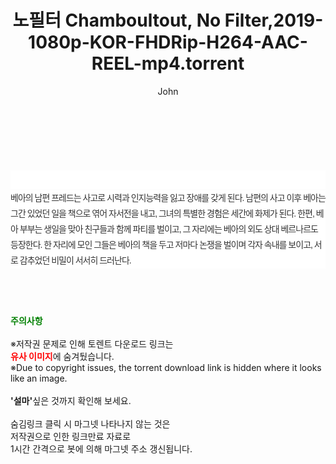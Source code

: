 ﻿---
layout: post
title:  "노필터 Chamboultout, No Filter,2019-1080p-KOR-FHDRip-H264-AAC-REEL-mp4.torrent"
author: John
categories: [ 영화 ]
tags: [  ]
image:  
description: "노필터 Chamboultout, No Filter,2019-1080p-KOR-FHDRip-H264-AAC-REEL-mp4 torrent 정보 공유"
toc: true
toc_sticky: true
---

<br>
<div class="view-img">
<a class="view_image" href="https://torrentmobile60.com/bbs/view_image.php?fn=%2Fdata%2Ffile%2Fmovie%2F3735182707_DTMmtkjN_8f898939ee31caab5e0cb69fdafc999005065fc0.jpg" target="_blank"><img alt="" class="img-tag" content="https://torrentmobile60.com/data/file/movie/3735182707_DTMmtkjN_8f898939ee31caab5e0cb69fdafc999005065fc0.jpg" itemprop="image" src="https://torrentmobile60.com/data/file/movie/3735182707_DTMmtkjN_8f898939ee31caab5e0cb69fdafc999005065fc0.jpg"/></a><a class="view_image" href="https://torrentmobile60.com/bbs/view_image.php?fn=%2Fdata%2Ffile%2Fmovie%2F3735182707_meucgHxv_d254c4063af8d35e80b79ef66b6d0954aad2dba8.jpg" target="_blank"><img alt="" class="img-tag" content="https://torrentmobile60.com/data/file/movie/3735182707_meucgHxv_d254c4063af8d35e80b79ef66b6d0954aad2dba8.jpg" itemprop="image" src="https://torrentmobile60.com/data/file/movie/3735182707_meucgHxv_d254c4063af8d35e80b79ef66b6d0954aad2dba8.jpg"/></a></div><div class="view-content" itemprop="description">
<p><br/></p><div class="title_area" style="margin:0px 0px 9px;padding:0px;list-style:none;font-size:12px;font-family:'나눔고딕', NanumGothic, '돋움', Dotum, Helvetica, 'AppleSDGothicNeo-Medium', AppleGothic, sans-serif;height:30px;float:none;background-color:rgb(255,255,255);"><h4 class="h_story" style="margin:5px 10px 0px 0px;padding:0px;list-style:none;font-size:12px;font-family:'돋움', sans-serif;height:18px;width:49px;background:url(&quot;https://ssl.pstatic.net/static/movie/2020/10/h_tx_sp5.png&quot;) no-repeat 0px -17px;float:left;"><strong class="blind" style="margin:0px;padding:0px;list-style:none;font-size:0px;font-family:inherit;color:inherit;width:1px;height:1px;line-height:0;">줄거리</strong></h4></div><p class="con_tx" style="margin-top:-7px;margin-bottom:-6px;list-style:none;font-size:14px;font-family:'나눔고딕', NanumGothic, '돋움', Dotum, Helvetica, 'AppleSDGothicNeo-Medium', AppleGothic, sans-serif;color:rgb(51,51,51);background-image:url(&quot;https://ssl.pstatic.net/static/movie/2014/01/blank.gif&quot;);letter-spacing:-1px;line-height:25px;background-color:rgb(255,255,255);">베아의 남편 프레드는 사고로 시력과 인지능력을 잃고 장애를 갖게 된다. 남편의 사고 이후 베아는 그간 있었던 일을 책으로 엮어 자서전을 내고, 그녀의 특별한 경험은 세간에 화제가 된다. 한편, 베아 부부는 생일을 맞아 친구들과 함께 파티를 벌이고, 그 자리에는 베아의 외도 상대 베르나르도 등장한다. 한 자리에 모인 그들은 베아의 책을 두고 저마다 논쟁을 벌이며 각자 속내를 보이고, 서로 감추었던 비밀이 서서히 드러난다.</p> </div>
    
<br><br><br>
<p data-ke-size="size16"><b><span style="color: green;">주의사항</span></b><br /><br />※저작권 문제로 인해 토렌트 다운로드 링크는<br /><b><span style="color: red;">유사 이미지</span></b>에 숨겨뒀습니다.<br />※Due to copyright issues, the torrent download link is hidden where it looks like an image.<br /><br /><b>'설마'</b>싶은 것까지 확인해 보세요.<br /><br />숨김링크 클릭 시 마그넷 나타나지 않는 것은<br />저작권으로 인한 링크만료 자료로<br />1시간 간격으로 봇에 의해 마그넷 주소 갱신됩니다.</p>

